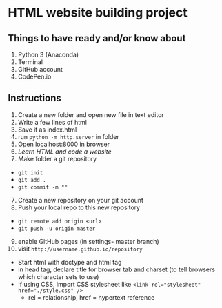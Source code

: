 # HTML website building project

## Things to have ready and/or know about
1. Python 3 (Anaconda)
2. Terminal
3. GitHub account
4. CodePen.io

## Instructions

1. Create a new folder and open new file in text editor
2. Write a few lines of html
2. Save it as index.html
3. run `python -m http.server` in folder
4. Open localhost:8000 in browser
5. *Learn HTML and code a website*
6. Make folder a git repository
  - `git init`
  - `git add .`
  - `git commit -m ""`
7. Create a new repository on your git account
8. Push your local repo to this new repository
  - `git remote add origin <url>`
  - `git push -u origin master`
9. enable GitHub pages (in settings- master branch)
10. visit `http://username.github.io/repository`

- Start html with doctype and html tag
- in head tag, declare title for browser tab and charset (to tell browsers which character sets to use)
- If using CSS, import CSS stylesheet like `<link rel="stylesheet" href="./style.css" />`
  - rel = relationship, href = hypertext reference

